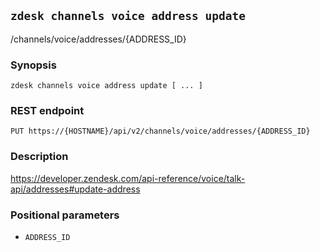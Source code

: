 ## `zdesk channels voice address update`

/channels/voice/addresses/{ADDRESS_ID}

### Synopsis

    zdesk channels voice address update [ ... ]

### REST endpoint

    PUT https://{HOSTNAME}/api/v2/channels/voice/addresses/{ADDRESS_ID}

### Description

https://developer.zendesk.com/api-reference/voice/talk-api/addresses#update-address

### Positional parameters

* `ADDRESS_ID`

